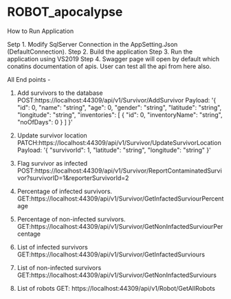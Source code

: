 # ROBOT_apocalypse

How to Run Application

Setp 1. Modify SqlServer Connection in the AppSetting.Json (DefaultConnection).
Step 2. Build the application
Step 3. Run the application using VS2019
Step 4. Swagger page will open by default which conatins documentation of apis. User can test all the api from here also.

All End points - 
1. Add survivors to the database
    POST:https://localhost:44309/api/v1/Survivor/AddSurvivor
    Payload: '{
    "id": 0,
    "name": "string",
    "age": 0,
    "gender": "string",
    "latitude": "string",
    "longitude": "string",
    "inventories": [
      {
        "id": 0,
        "inventoryName": "string",
        "noOfDays": 0
      }
    ]
  }'
  
2. Update survivor location
PATCH:https://localhost:44309/api/v1/Survivor/UpdateSurvivorLocation
Payload:
'{
  "survivorId": 1,
  "latitude": "string",
  "longitude": "string"
}'

3. Flag survivor as infected
POST:https://localhost:44309/api/v1/Survivor/ReportContaminatedSurvivor?survivorID=1&reporterSurvivorId=2

4. Percentage of infected survivors.
GET:https://localhost:44309/api/v1/Survivor/GetInfactedSurviourPercentage

5. Percentage of non-infected survivors.
GET:https://localhost:44309/api/v1/Survivor/GetNonInfactedSurviourPercentage

6. List of infected survivors
GET:https://localhost:44309/api/v1/Survivor/GetInfactedSurviours

7. List of non-infected survivors
GET:https://localhost:44309/api/v1/Survivor/GetNonInfactedSurviours

8. List of robots
GET: https://localhost:44309/api/v1/Robot/GetAllRobots

